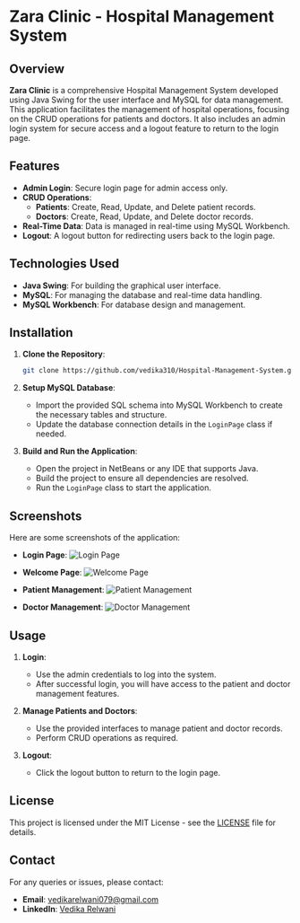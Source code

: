 # Zara Clinic - Hospital Management System

## Overview

**Zara Clinic** is a comprehensive Hospital Management System developed using Java Swing for the user interface and MySQL for data management. This application facilitates the management of hospital operations, focusing on the CRUD operations for patients and doctors. It also includes an admin login system for secure access and a logout feature to return to the login page.

## Features

- **Admin Login**: Secure login page for admin access only.
- **CRUD Operations**:
  - **Patients**: Create, Read, Update, and Delete patient records.
  - **Doctors**: Create, Read, Update, and Delete doctor records.
- **Real-Time Data**: Data is managed in real-time using MySQL Workbench.
- **Logout**: A logout button for redirecting users back to the login page.

## Technologies Used

- **Java Swing**: For building the graphical user interface.
- **MySQL**: For managing the database and real-time data handling.
- **MySQL Workbench**: For database design and management.

## Installation

1. **Clone the Repository**:
   ```bash
   git clone https://github.com/vedika310/Hospital-Management-System.git
   ```

2. **Setup MySQL Database**:
   - Import the provided SQL schema into MySQL Workbench to create the necessary tables and structure.
   - Update the database connection details in the `LoginPage` class if needed.

3. **Build and Run the Application**:
   - Open the project in NetBeans or any IDE that supports Java.
   - Build the project to ensure all dependencies are resolved.
   - Run the `LoginPage` class to start the application.

## Screenshots

Here are some screenshots of the application:

- **Login Page**:
  ![Login Page](https://github.com/zahidrahimoon/Hospital-Management-System/blob/master/Screenshots/login.PNG)

- **Welcome Page**:
  ![Welcome Page](https://github.com/zahidrahimoon/Hospital-Management-System/blob/master/Screenshots/welcome.PNG)

- **Patient Management**:
  ![Patient Management](https://github.com/zahidrahimoon/Hospital-Management-System/blob/master/Screenshots/patient.PNG)

- **Doctor Management**:
  ![Doctor Management](https://github.com/zahidrahimoon/Hospital-Management-System/blob/master/Screenshots/doctor.PNG)

## Usage

1. **Login**:
   - Use the admin credentials to log into the system.
   - After successful login, you will have access to the patient and doctor management features.

2. **Manage Patients and Doctors**:
   - Use the provided interfaces to manage patient and doctor records.
   - Perform CRUD operations as required.

3. **Logout**:
   - Click the logout button to return to the login page.

## License

This project is licensed under the MIT License - see the [LICENSE](LICENSE) file for details.

## Contact

For any queries or issues, please contact:

- **Email**: vedikarelwani079@gmail.com
- **LinkedIn**: [Vedika Relwani](https://www.linkedin.com/in/vedika-relwani-322a7b249/?originalSubdomain=in)
